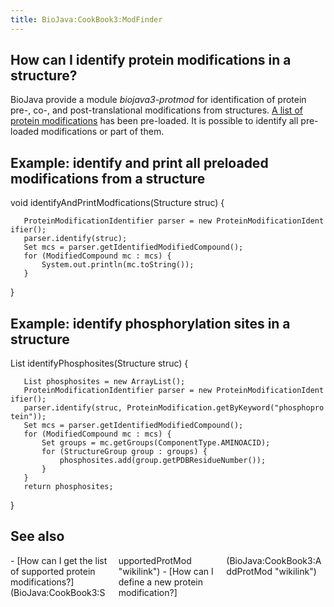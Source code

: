 ```yaml
---
title: BioJava:CookBook3:ModFinder
---
```


How can I identify protein modifications in a structure?
--------------------------------------------------------

BioJava provide a module *biojava3-protmod* for identification of
protein pre-, co-, and post-translational modifications from structures.
[A list of protein
modifications](BioJava:CookBook3:SupportedProtMod "wikilink") has been
pre-loaded. It is possible to identify all pre-loaded modifications or
part of them.

Example: identify and print all preloaded modifications from a structure
------------------------------------------------------------------------

<java> void identifyAndPrintModfications(Structure struc) {

`   ProteinModificationIdentifier parser = new ProteinModificationIdentifier();`  
`   parser.identify(struc);`  
`   Set`<ModifiedCompound>` mcs = parser.getIdentifiedModifiedCompound();`  
`   for (ModifiedCompound mc : mcs) {`  
`       System.out.println(mc.toString());`  
`   }`

} </java>

Example: identify phosphorylation sites in a structure
------------------------------------------------------

<java> List<PDBResidueNumber> identifyPhosphosites(Structure struc) {

`   List`<PDBResidueNumber>` phosphosites = new ArrayList`<Integer>`();`  
`   ProteinModificationIdentifier parser = new ProteinModificationIdentifier();`  
`   parser.identify(struc, ProteinModification.getByKeyword("phosphoprotein"));`  
`   Set`<ModifiedCompound>` mcs = parser.getIdentifiedModifiedCompound();`  
`   for (ModifiedCompound mc : mcs) {`  
`       Set`<StructureGroup>` groups = mc.getGroups(ComponentType.AMINOACID);`  
`       for (StructureGroup group : groups) {`  
`           phosphosites.add(group.getPDBResidueNumber());`  
`       }`  
`   }`  
`   return phosphosites;`

} </java>

See also
--------

<div style="-moz-column-count:3; column-count:3;">
-   [How can I get the list of supported protein
    modifications?](BioJava:CookBook3:SupportedProtMod "wikilink")
-   [How can I define a new protein
    modification?](BioJava:CookBook3:AddProtMod "wikilink")

</div>

